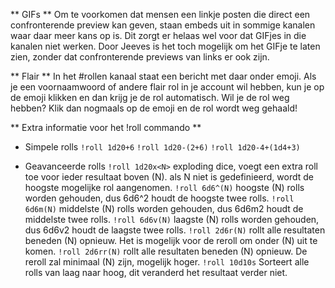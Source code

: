 
** GIFs **
Om te voorkomen dat mensen een linkje posten die direct een confronterende preview kan geven, staan embeds uit in sommige kanalen waar daar meer kans op is.
Dit zorgt er helaas wel voor dat GIFjes in die kanalen niet werken. Door Jeeves is het toch mogelijk om het GIFje te laten zien, zonder dat confronterende previews van links er ook zijn.

** Flair **
In het #rollen kanaal staat een bericht met daar onder emoji. Als je een voornaamwoord of andere flair rol in je account wil hebben, kun je op de emoji klikken en dan krijg je de rol automatisch.
Wil je de rol weg hebben? Klik dan nogmaals op de emoji en de rol wordt weg gehaald!

** Extra informatie voor het !roll commando **

- Simpele rolls
`!roll 1d20+6`
`!roll 1d20-(2+6)`
`!roll 1d20-4+(1d4+3)`

- Geavanceerde rolls
`!roll 1d20x<N>`
    exploding dice, voegt een extra roll toe voor ieder resultaat boven (N). als N niet is gedefinieerd, wordt de hoogste mogelijke rol aangenomen.
`!roll 6d6^(N)`
    hoogste (N) rolls worden gehouden, dus 6d6^2 houdt de hoogste twee rolls.
`!roll 6d6m(N)`
    middelste (N) rolls worden gehouden, dus 6d6m2 houdt de middelste twee rolls.
`!roll 6d6v(N)`
    laagste (N) rolls worden gehouden, dus 6d6v2 houdt de laagste twee rolls.
`!roll 2d6r(N)`
    rollt alle resultaten beneden (N) opnieuw. Het is mogelijk voor de reroll om onder (N) uit te komen.
`!roll 2d6rr(N)`
    rollt alle resultaten beneden (N) opnieuw. De reroll zal minimaal (N) zijn, mogelijk hoger.
`!roll 10d10s`
    Sorteert alle rolls van laag naar hoog, dit veranderd het resultaat verder niet.
